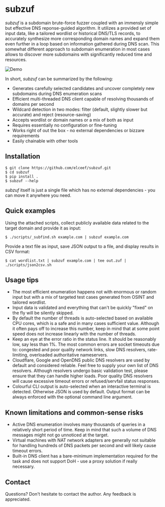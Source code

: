 subzuf
======

*subzuf* is a subdomain brute-force fuzzer coupled with an immensly simple but 
effective DNS reponse-guided algorithm. It utilizes a provided set of input 
data, like a tailored wordlist or historical DNS/TLS records, to accurately 
synthesize more corresponding domain names and expand them even further in a 
loop based on information gathered during DNS scan. This somewhat different 
approach to subdomain enumeration in most cases allows to discover more 
subdomains with significantly reduced time and resources.

![Demo](/misc/demo.gif)

In short, *subzuf* can be summarized by the following:

- Generates carefully selected candidates and uncover completely new subdomains 
during DNS enumeration scans
- Efficient multi-threaded DNS client capable of resolving thousands of domains 
per second
- Wildcard detection in two modes: filter (default, slightly slower but 
accurate) and reject (resource-saving)
- Accepts wordlist or domain names or a mix of both as input
- Requires essentially no configuration or fine-tuning
- Works right of out the box - no external dependencies or bizzare requirements
- Easily chainable with other tools


Installation
------------

```
$ git clone https://github.com/elceef/subzuf.git
$ cd subzuf
$ pip install .
$ subzuf --help
```

*subzuf* itself is just a single file which has no external dependencies - you 
can move it anywhere you need.


Quick examples
--------------

Using the attached scripts, collect publicly available data related to the 
target domain and provide it as input:

```
$ ./scripts/_subfind.sh example.com | subzuf example.com
```

Provide a text file as input, save JSON output to a file, and display results 
in CSV format:

```
$ cat wordlist.txt | subzuf example.com | tee out.zuf | ./scripts/json2csv.sh
```


Usage tips
----------

- The most efficient enumeration happens not with enormous or random input but 
with a mix of targeted test cases generated from OSINT and tailored wordlist.
- Input data is validated and everything that can't be quickly "fixed" on the 
fly will be silently skipped.
- By default the number of threads is auto-selected based on available CPU 
cores, which is a safe and in many cases sufficient value. Although it often 
pays off to increase this number, keep in mind that at some point speed does 
not increase linearly with the number of threads.
- Keep an eye at the error ratio in the status line. It should be reasonably 
low, say less than 1%. The most common errors are socket timeouts due to: 
congested and poor quality network links, slow DNS resolvers, rate-limiting, 
overloaded authoritative nameservers.
- Cloudflare, Google and OpenDNS public DNS resolvers are used by default and 
considered reliable. Feel free to supply your own list of DNS resolvers. 
Although resolvers undergo basic validation test, please ensure that they can 
handle higher loads. Poor quality DNS resolvers will cause excessive timeout 
errors or refused/servfail status responses.
- Colourful CLI output is auto-selected when an interactive terminal is 
detected. Otherwise JSON is used by default. Output format can be always 
enforced with the optional command line argument.


Known limitations and common-sense risks
----------------------------------------

- Active DNS enumeration involves many thousands of queries in a relatively 
short period of time. Keep in mind that such a volume of DNS messages might not 
go unnoticed at the target.
- Virtual machines with NAT network adapters are generally not suitable for 
handling hundreds of DNS packets per second and will likely cause timeout 
errors.
- Built-in DNS client has a bare-minimum implementation required for the task 
and does not support DoH - use a proxy solution if really necessary.


Contact
-------

Questions? Don't hesitate to contact the author. Any feedback is appreciated.
